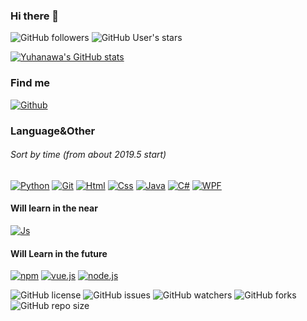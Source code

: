 ### Hi there 👋
![GitHub followers](https://img.shields.io/github/followers/Yuhanawa?style=social)
![GitHub User's stars](https://img.shields.io/github/stars/Yuhanawa?style=social)  

[![Yuhanawa's GitHub stats](https://github-readme-stats.vercel.app/api?username=Yuhanawa&show_icons=true&theme=dracula&hide_border=true)](https://github.com/Yuhanawa)
<!-- https://github.com/anuraghazra/github-readme-stats -->


### Find me 
[![Github](https://img.shields.io/badge/-Github-f0f6fc?style=flat-square&logo=github&logoColor=000000)](https://github.com/Yuhanawa)
<!--
[![](https://img.shields.io/badge/-Twitter-1DA1F2?style=flat-square&logo=twitter&logoColor=white)](https://twitter.com/Yuhanawa)
[![](https://img.shields.io/badge/-BiliBili-00A1D6?style=flat-square&logo=bilibili&logoColor=white)](https://space.bilibili.com/299377302)
[![](https://img.shields.io/badge/-Blog-21759B?style=flat-square&logo=wordpress&logoColor=white)](https://Yuhanawa.github.io)
[![](https://img.shields.io/badge/QQ-faaf08?style=flat-square&logo=tencent-qq&logoColor=000000)](http://wpa.qq.com/msgrd?v=3&uin=3261817910&site=qq&menu=yes)
-->


### Language&Other 
###### Sort by time (from about 2019.5 start)
[![Python](https://img.shields.io/badge/-Python-2b5b84?style=flat-square&logo=Python&logoColor=ffe770)](https://www.python.org/)
[![Git](https://img.shields.io/badge/-Git-f05032?style=flat-square&logo=git&logoColor=white)](https://git-scm.com/)
[![Html](https://img.shields.io/badge/-HTML5-E34F26?style=flat-square&logo=html5&logoColor=white)](https://html.spec.whatwg.org/)
[![Css](https://img.shields.io/badge/-CSS3-1572B6?style=flat-square&logo=css3&logoColor=white)](https://www.w3.org/Style/CSS/)
[![Java](https://img.shields.io/badge/-Java-47A248?style=flat-square&logo=mongodb&logoColor=white)]()
[![C#](https://img.shields.io/badge/-CSharp-47A248?style=flat-square&logo=csharp&logoColor=white)]()
[![WPF](https://img.shields.io/badge/-WPF-47A248?style=flat-square&logo=dotnet&logoColor=white)]()

#### Will learn in the near
[![Js](https://img.shields.io/badge/-JavaScript-f7e018?style=flat-square&logo=javascript&logoColor=white)](https://www.ecma-international.org/)

#### Will Learn in the future
[![npm](https://img.shields.io/badge/-NPM-cb3837?style=flat-square&logo=npm&logoColor=white)](https://npmjs.com/)
[![vue.js](https://img.shields.io/badge/-Vue.js-4fc08d?style=flat-square&logo=vue.js&logoColor=ffffff)](https://vuejs.org/)
[![node.js](https://img.shields.io/badge/-Node.js-43853d?style=flat-square&logo=node.js&logoColor=ffffff)](https://nodejs.org/)  





![GitHub license](https://img.shields.io/github/license/Yuhanawa/Yuhanawa?style=flat-square)
![GitHub issues](https://img.shields.io/github/issues/Yuhanawa/Yuhanawa?style=flat-square)
![GitHub watchers](https://img.shields.io/github/watchers/Yuhanawa/Yuhanawa?style=flat-square)
![GitHub forks](https://img.shields.io/github/forks/Yuhanawa/Yuhanawa?style=flat-square")
![GitHub repo size](https://img.shields.io/github/repo-size/Yuhanawa/Yuhanawa?style=flat-square)


<!--
[![forthebadge](https://forthebadge.com/images/badges/made-with-java.svg)](https://forthebadge.com)
[![forthebadge](https://forthebadge.com/images/badges/uses-html.svg)](https://forthebadge.com)
-->

<!--
**Yuhanawa/Yuhanawa** is a ✨ _special_ ✨ repository because its `README.md` (this file) appears on your GitHub profile.

Here are some ideas to get you started:

- 🔭 I’m currently working on ...
- 🌱 I’m currently learning ...
- 👯 I’m looking to collaborate on ...
- 🤔 I’m looking for help with ...
- 💬 Ask me about ...
- 📫 How to reach me: ...
- 😄 Pronouns: ...
- ⚡ Fun fact: ...
-->
